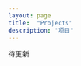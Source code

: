 ```yaml
---
layout: page
title:  "Projects"
description: "项目"
---
```

待更新
<!--
- [新浪爱彩™](https://itunes.apple.com/cn/app/xin-lang-cai-piao/id521000571?mt=8)

- [我去投注站](https://itunes.apple.com/cn/app/wo-qu-tou-zhu-zhan-wo-sui/id1057517018?mt=8)-->
